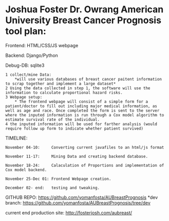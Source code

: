 Joshua Foster
Dr. Owrang
American University
Breast Cancer Prognosis tool plan:
===================================
Frontend: HTML/CSS/JS webpage

Backend: Django/Python

Debug-DB: sqlite3


	1 collect/mine Data:
		*will use various databases of breast cancer paitent information to scrap together and implement a large dataset*
	2 Using the data collected in step 1, the software will use the information to calculate proportional hazard risks.
	3 Webpage setup:
		* The frontend webpage will consist of a simple form for a patient/doctor to fill out including major medical information, as well as age and race. Once completed the form is sent to the server where the inputed information is run through a Cox model algorithm to estimate survival rate of the individual.
	4 the inputed information will be used for farther analysis (would require follow up form to indicate whether patient survived)

TIMELINE:

	November 04-10: 	Converting current javafiles to an html/js format
	
	November 11-17: 	Mining Data and creating backend database.
	
	November 18-24: 	Calaculation of Proportions and implementation of Cox model backend.
	
	November 25-Dec 01:	Frontend Webpage creation.
	
	December 02- end:	testing and tweaking.			


GITHUB REPO: 	https://github.com/yomanfosta/AUBreastPrognosis
*dev branch: https://github.com/yomanfosta/AUBreastPrognosis/tree/dev

current end production site: http://fosterjosh.com/aubreast/